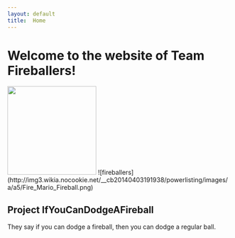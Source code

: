```yaml
---
layout: default
title:  Home
---
```


# Welcome to the website of Team Fireballers!

<img src="http://img3.wikia.nocookie.net/__cb20140403191938/powerlisting/images/a/a5/Fire_Mario_Fireball.png" width="200" height="200" />
![fireballers](http://img3.wikia.nocookie.net/__cb20140403191938/powerlisting/images/a/a5/Fire_Mario_Fireball.png)

## Project IfYouCanDodgeAFireball
They say if you can dodge a fireball, then you can dodge a regular ball. 